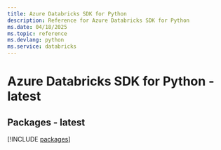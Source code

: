 ```yaml
---
title: Azure Databricks SDK for Python
description: Reference for Azure Databricks SDK for Python
ms.date: 04/18/2025
ms.topic: reference
ms.devlang: python
ms.service: databricks
---
```

# Azure Databricks SDK for Python - latest
## Packages - latest
[!INCLUDE [packages](databricks-index.md)]